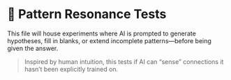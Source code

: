 # 🔬 Pattern Resonance Tests

This file will house experiments where AI is prompted to generate hypotheses, fill in blanks, or extend incomplete patterns—before being given the answer.

> Inspired by human intuition, this tests if AI can “sense” connections it hasn’t been explicitly trained on.
